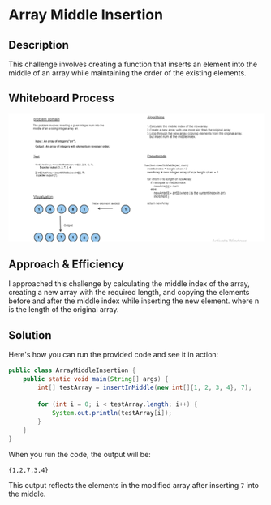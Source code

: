 # Array Middle Insertion

## Description
This challenge involves creating a function that inserts an element into the middle of an array while maintaining the order of the existing elements.

## Whiteboard Process

![](../../assets/code-challange2-whiteboard.PNG)
## Approach & Efficiency
I approached this challenge by calculating the middle index of the array, creating a new array with the required length, and copying the elements before and after the middle index while inserting the new element. where n is the length of the original array.

## Solution
Here's how you can run the provided code and see it in action:

```java
public class ArrayMiddleInsertion {
    public static void main(String[] args) {
        int[] testArray = insertInMiddle(new int[]{1, 2, 3, 4}, 7);

        for (int i = 0; i < testArray.length; i++) {
            System.out.println(testArray[i]);
        }
    }
}
```

When you run the code, the output will be:

```
{1,2,7,3,4}
```

This output reflects the elements in the modified array after inserting `7` into the middle.